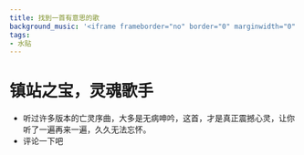 ```yaml
---
title: 找到一首有意思的歌
background_music: '<iframe frameborder="no" border="0" marginwidth="0" marginheight="0" width=330 height=86 src="//music.163.com/outchain/player?type=2&id=27901375&auto=1&height=66"></iframe>'
tags:
- 水贴
---
```

# 镇站之宝，灵魂歌手
- 听过许多版本的亡灵序曲，大多是无病呻吟，这首，才是真正震撼心灵，让你听了一遍再来一遍，久久无法忘怀。
- 评论一下吧<script src="https://utteranc.es/client.js"
        repo="2398954487/pinlunchucun"
        issue-term="pathname"
        theme="icy-dark"
        crossorigin="anonymous"
        async>
</script>
